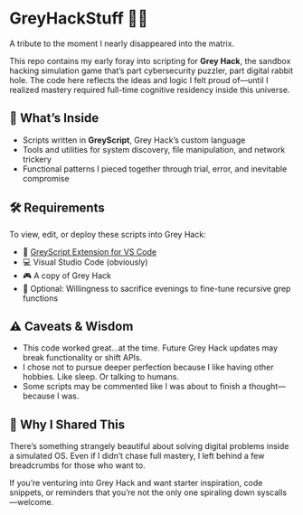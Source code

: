 # GreyHackStuff 🧠🔐

A tribute to the moment I nearly disappeared into the matrix.

This repo contains my early foray into scripting for **Grey Hack**, the sandbox hacking simulation game that’s part cybersecurity puzzler, part digital rabbit hole. The code here reflects the ideas and logic I felt proud of—until I realized mastery required full-time cognitive residency inside this universe.

## 🎯 What’s Inside
- Scripts written in **GreyScript**, Grey Hack’s custom language
- Tools and utilities for system discovery, file manipulation, and network trickery
- Functional patterns I pieced together through trial, error, and inevitable compromise

## 🛠 Requirements
To view, edit, or deploy these scripts into Grey Hack:
- 🧩 [GreyScript Extension for VS Code](https://marketplace.visualstudio.com/items?itemName=greyscript.greyscript)
- 💻 Visual Studio Code (obviously)
- 🎮 A copy of Grey Hack
- 🧠 Optional: Willingness to sacrifice evenings to fine-tune recursive grep functions

## ⚠️ Caveats & Wisdom
- This code worked great...at the time. Future Grey Hack updates may break functionality or shift APIs.
- I chose not to pursue deeper perfection because I like having other hobbies. Like sleep. Or talking to humans.
- Some scripts may be commented like I was about to finish a thought—because I was.

## 💭 Why I Shared This
There’s something strangely beautiful about solving digital problems inside a simulated OS. Even if I didn’t chase full mastery, I left behind a few breadcrumbs for those who want to.

If you’re venturing into Grey Hack and want starter inspiration, code snippets, or reminders that you’re not the only one spiraling down syscalls—welcome.
